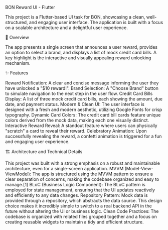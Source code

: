 BON Reward UI - Flutter

This project is a Flutter-based UI task for BON, showcasing a clean, well-structured, and engaging user interface. The application is built with a focus on a scalable architecture and a delightful user experience.

🚀 Overview

The app presents a single screen that announces a user reward, provides an option to select a brand, and displays a list of mock credit card bills. A key highlight is the interactive and visually appealing reward unlocking mechanism.

✨ Features

Reward Notification: A clear and concise message informing the user they have unlocked a "$10 reward!".
Brand Selection: A "Choose Brand" button to simulate navigation to the next step in the user flow.
Credit Card Bills Display: A list of three mock credit card bills, each showing the amount, due date, and payment status.
Modern & Clean UI: The user interface is designed with a fresh and modern aesthetic, utilizing Google Fonts for crisp typography.
Dynamic Card Colors: The credit card bill cards feature unique colors derived from the mock data, making each one visually distinct.
Interactive Reward Reveal: A standout feature where users can physically "scratch" a card to reveal their reward.
Celebratory Animation: Upon successfully revealing the reward, a confetti animation is triggered for a fun and engaging user experience.

🏗️ Architecture and Technical Details

This project was built with a strong emphasis on a robust and maintainable architecture, even for a single-screen application.
MVVM (Model-View-ViewModel): The app is structured using the MVVM pattern to ensure a clear separation of concerns, making the codebase organized and easy to manage.[1]
BLoC (Business Logic Component): The BLoC pattern is employed for state management, ensuring that the UI updates reactively and efficiently to any data changes.
Repository Pattern: Mock data is provided through a repository, which abstracts the data source. This design choice makes it incredibly simple to switch to a real backend API in the future without altering the UI or business logic.
Clean Code Practices: The codebase is organized with related files grouped together and a focus on creating reusable widgets to maintain a tidy and efficient structure.